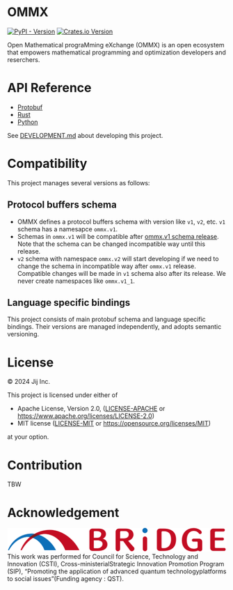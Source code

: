 # OMMX
[![PyPI - Version](https://img.shields.io/pypi/v/ommx)](https://pypi.org/project/ommx/)
[![Crates.io Version](https://img.shields.io/crates/v/ommx)](https://crates.io/crates/ommx)

Open Mathematical prograMming eXchange (OMMX) is an open ecosystem that empowers mathematical programming and optimization developers and reserchers.

# API Reference

- [Protobuf](https://jij-inc.github.io/ommx/protobuf.html)
- [Rust](https://jij-inc.github.io/ommx/rust/ommx/index.html)
- [Python](https://jij-inc.github.io/ommx/python/index.html)

See [DEVELOPMENT.md](./DEVELOPMENT.md) about developing this project.

# Compatibility

This project manages several versions as follows:

## Protocol buffers schema

- OMMX defines a protocol buffers schema with version like `v1`, `v2`, etc. `v1` schema has a namesapce `ommx.v1`.
- Schemas in `ommx.v1` will be compatible after [ommx.v1 schema release](https://github.com/Jij-Inc/ommx/milestone/3). Note that the schema can be changed incompatible way until this release.
- `v2` schema with namespace `ommx.v2` will start developing if we need to change the schema in incompatible way after `ommx.v1` release. Compatible changes will be made in `v1` schema also after its release. We never create namespaces like `ommx.v1_1`.

## Language specific bindings
This project consists of main protobuf schema and language specific bindings.
Their versions are managed independently, and adopts semantic versioning.

# License
© 2024 Jij Inc.

This project is licensed under either of

- Apache License, Version 2.0, ([LICENSE-APACHE](LICENSE-APACHE) or <https://www.apache.org/licenses/LICENSE-2.0>)
- MIT license ([LICENSE-MIT](LICENSE-MIT) or <https://opensource.org/licenses/MIT>)

at your option.

# Contribution
TBW

# Acknowledgement
![BRIDGE](./BRIDGE.png)
This work was performed for Council for Science, Technology and Innovation (CSTI), Cross-ministerialStrategic Innovation Promotion Program (SIP), “Promoting the application of advanced quantum technologyplatforms to social issues”(Funding agency : QST).
